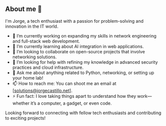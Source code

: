 ## About me 👋

I'm Jorge, a tech enthusiast with a passion for problem-solving and innovation in the IT world.

- 🔭 I’m currently working on expanding my skills in network engineering and full-stack web development.
- 🌱 I’m currently learning about AI integration in web applications.
- 👯 I’m looking to collaborate on open-source projects that involve networking solutions.
- 🤔 I’m looking for help with refining my knowledge in advanced security practices and cloud infrastructure.
- 💬 Ask me about anything related to Python, networking, or setting up your home lab!
- 📫 How to reach me: You can shoot me an email at [solutions@jorgecastillo.net].
- ⚡ Fun fact: I love taking things apart to understand how they work—whether it’s a computer, a gadget, or even code.

Looking forward to connecting with fellow tech enthusiasts and contributing to exciting projects!

